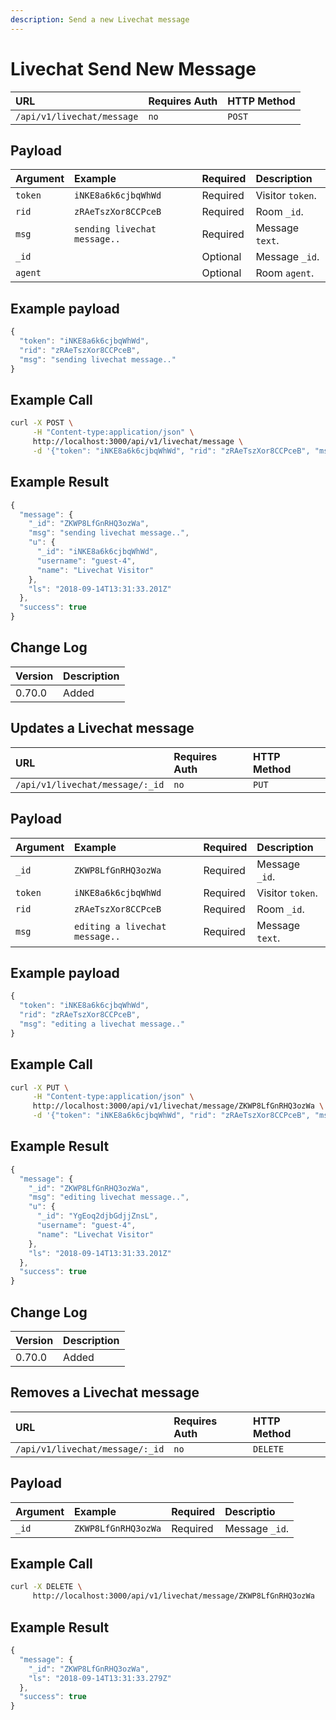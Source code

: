 ```yaml
---
description: Send a new Livechat message
---
```


# Livechat Send New Message

| URL | Requires Auth | HTTP Method |
| :--- | :--- | :--- |
| `/api/v1/livechat/message` | `no` | `POST` |

## Payload

| Argument | Example | Required | Description |
| :--- | :--- | :--- | :--- |
| `token` | `iNKE8a6k6cjbqWhWd` | Required | Visitor `token`. |
| `rid` | `zRAeTszXor8CCPceB` | Required | Room `_id`. |
| `msg` | `sending livechat message..` | Required | Message `text`. |
| `_id` |  | Optional | Message `_id`. |
| `agent` |  | Optional | Room `agent`. |

## Example payload

```javascript
{
  "token": "iNKE8a6k6cjbqWhWd",
  "rid": "zRAeTszXor8CCPceB",
  "msg": "sending livechat message.."
}
```

## Example Call

```bash
curl -X POST \
     -H "Content-type:application/json" \
     http://localhost:3000/api/v1/livechat/message \
     -d '{"token": "iNKE8a6k6cjbqWhWd", "rid": "zRAeTszXor8CCPceB", "msg": "sending livechat message.."}'
```

## Example Result

```javascript
{
  "message": {
    "_id": "ZKWP8LfGnRHQ3ozWa",
    "msg": "sending livechat message..",
    "u": {
      "_id": "iNKE8a6k6cjbqWhWd",
      "username": "guest-4",
      "name": "Livechat Visitor"
    },
    "ls": "2018-09-14T13:31:33.201Z"
  },
  "success": true
}
```

## Change Log

| Version | Description |
| :--- | :--- |
| 0.70.0 | Added |

## Updates a Livechat message

| URL | Requires Auth | HTTP Method |
| :--- | :--- | :--- |
| `/api/v1/livechat/message/:_id` | `no` | `PUT` |

## Payload

| Argument | Example | Required | Description |
| :--- | :--- | :--- | :--- |
| `_id` | `ZKWP8LfGnRHQ3ozWa` | Required | Message `_id`. |
| `token` | `iNKE8a6k6cjbqWhWd` | Required | Visitor `token`. |
| `rid` | `zRAeTszXor8CCPceB` | Required | Room `_id`. |
| `msg` | `editing a livechat message..` | Required | Message `text`. |

## Example payload

```javascript
{
  "token": "iNKE8a6k6cjbqWhWd",
  "rid": "zRAeTszXor8CCPceB",
  "msg": "editing a livechat message.."
}
```

## Example Call

```bash
curl -X PUT \
     -H "Content-type:application/json" \
     http://localhost:3000/api/v1/livechat/message/ZKWP8LfGnRHQ3ozWa \
     -d '{"token": "iNKE8a6k6cjbqWhWd", "rid": "zRAeTszXor8CCPceB", "msg": "editing a livechat message.."}'
```

## Example Result

```javascript
{
  "message": {
    "_id": "ZKWP8LfGnRHQ3ozWa",
    "msg": "editing livechat message..",
    "u": {
      "_id": "YgEoq2djbGdjjZnsL",
      "username": "guest-4",
      "name": "Livechat Visitor"
    },
    "ls": "2018-09-14T13:31:33.201Z"
  },
  "success": true
}
```

## Change Log

| Version | Description |
| :--- | :--- |
| 0.70.0 | Added |

## Removes a Livechat message

| URL | Requires Auth | HTTP Method |
| :--- | :--- | :--- |
| `/api/v1/livechat/message/:_id` | `no` | `DELETE` |

## Payload

| Argument | Example | Required | Descriptio |
| :--- | :--- | :--- | :--- |
| `_id` | `ZKWP8LfGnRHQ3ozWa` | Required | Message `_id`. |

## Example Call

```bash
curl -X DELETE \
     http://localhost:3000/api/v1/livechat/message/ZKWP8LfGnRHQ3ozWa
```

## Example Result

```javascript
{
  "message": {
    "_id": "ZKWP8LfGnRHQ3ozWa",
    "ls": "2018-09-14T13:31:33.279Z"
  },
  "success": true
}
```

## 



